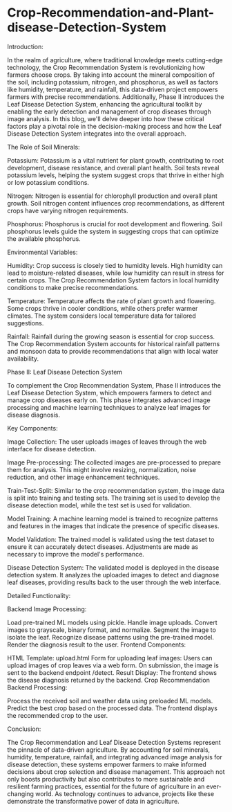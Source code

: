 # Crop-Recommendation-and-Plant-disease-Detection-System

Introduction:

In the realm of agriculture, where traditional knowledge meets cutting-edge technology, the Crop Recommendation System is revolutionizing how farmers choose crops. By taking into account the mineral composition of the soil, including potassium, nitrogen, and phosphorus, as well as factors like humidity, temperature, and rainfall, this data-driven project empowers farmers with precise recommendations. Additionally, Phase II introduces the Leaf Disease Detection System, enhancing the agricultural toolkit by enabling the early detection and management of crop diseases through image analysis. In this blog, we'll delve deeper into how these critical factors play a pivotal role in the decision-making process and how the Leaf Disease Detection System integrates into the overall approach.

The Role of Soil Minerals:

Potassium: Potassium is a vital nutrient for plant growth, contributing to root development, disease resistance, and overall plant health. Soil tests reveal potassium levels, helping the system suggest crops that thrive in either high or low potassium conditions.

Nitrogen: Nitrogen is essential for chlorophyll production and overall plant growth. Soil nitrogen content influences crop recommendations, as different crops have varying nitrogen requirements.

Phosphorus: Phosphorus is crucial for root development and flowering. Soil phosphorus levels guide the system in suggesting crops that can optimize the available phosphorus.

Environmental Variables:

Humidity: Crop success is closely tied to humidity levels. High humidity can lead to moisture-related diseases, while low humidity can result in stress for certain crops. The Crop Recommendation System factors in local humidity conditions to make precise recommendations.

Temperature: Temperature affects the rate of plant growth and flowering. Some crops thrive in cooler conditions, while others prefer warmer climates. The system considers local temperature data for tailored suggestions.

Rainfall: Rainfall during the growing season is essential for crop success. The Crop Recommendation System accounts for historical rainfall patterns and monsoon data to provide recommendations that align with local water availability.

Phase II: Leaf Disease Detection System

To complement the Crop Recommendation System, Phase II introduces the Leaf Disease Detection System, which empowers farmers to detect and manage crop diseases early on. This phase integrates advanced image processing and machine learning techniques to analyze leaf images for disease diagnosis.

Key Components:

Image Collection: The user uploads images of leaves through the web interface for disease detection.

Image Pre-processing: The collected images are pre-processed to prepare them for analysis. This might involve resizing, normalization, noise reduction, and other image enhancement techniques.

Train-Test-Split: Similar to the crop recommendation system, the image data is split into training and testing sets. The training set is used to develop the disease detection model, while the test set is used for validation.

Model Training: A machine learning model is trained to recognize patterns and features in the images that indicate the presence of specific diseases.

Model Validation: The trained model is validated using the test dataset to ensure it can accurately detect diseases. Adjustments are made as necessary to improve the model's performance.

Disease Detection System: The validated model is deployed in the disease detection system. It analyzes the uploaded images to detect and diagnose leaf diseases, providing results back to the user through the web interface.

Detailed Functionality:

Backend Image Processing:

Load pre-trained ML models using pickle. Handle image uploads. Convert images to grayscale, binary format, and normalize. Segment the image to isolate the leaf. Recognize disease patterns using the pre-trained model. Render the diagnosis result to the user. Frontend Components:

HTML Template: upload.html Form for uploading leaf images: Users can upload images of crop leaves via a web form. On submission, the image is sent to the backend endpoint /detect. Result Display: The frontend shows the disease diagnosis returned by the backend. Crop Recommendation Backend Processing:

Process the received soil and weather data using preloaded ML models. Predict the best crop based on the processed data. The frontend displays the recommended crop to the user.

Conclusion:

The Crop Recommendation and Leaf Disease Detection Systems represent the pinnacle of data-driven agriculture. By accounting for soil minerals, humidity, temperature, rainfall, and integrating advanced image analysis for disease detection, these systems empower farmers to make informed decisions about crop selection and disease management. This approach not only boosts productivity but also contributes to more sustainable and resilient farming practices, essential for the future of agriculture in an ever-changing world. As technology continues to advance, projects like these demonstrate the transformative power of data in agriculture.
